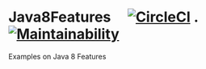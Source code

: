 # Java8Features     [![CircleCI](https://circleci.com/gh/sandeepvalapi/Java8Features/tree/master.svg?style=svg)](https://circleci.com/gh/sandeepvalapi/Java8Features/tree/master) . [![Maintainability](https://api.codeclimate.com/v1/badges/3eb7cf1174cef4353439/maintainability)](https://codeclimate.com/github/sandeepvalapi/Java8Features/maintainability)
Examples on Java 8 Features 
